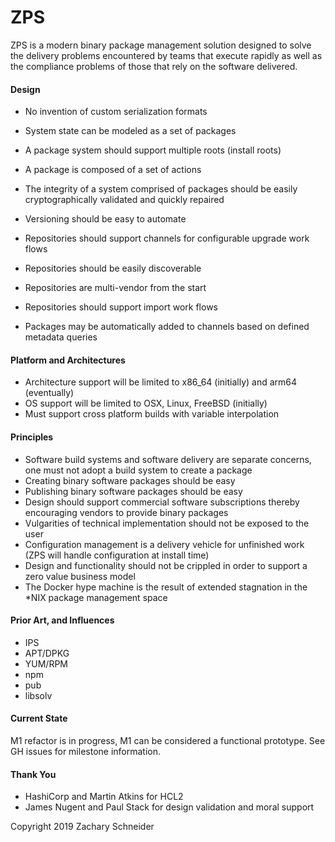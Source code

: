 ZPS
===

ZPS is a modern binary package management solution designed to solve the delivery problems encountered
by teams that execute rapidly as well as the compliance problems of those that rely on the software delivered.

#### Design

- No invention of custom serialization formats
- System state can be modeled as a set of packages
- A package system should support multiple roots (install roots)
- A package is composed of a set of actions
- The integrity of a system comprised of packages should be easily cryptographically validated and quickly repaired

- Versioning should be easy to automate

- Repositories should support channels for configurable upgrade work flows
- Repositories should be easily discoverable
- Repositories are multi-vendor from the start
- Repositories should support import work flows

- Packages may be automatically added to channels based on defined metadata queries

#### Platform and Architectures

- Architecture support will be limited to x86_64 (initially) and arm64 (eventually)
- OS support will be limited to OSX, Linux, FreeBSD (initially)
- Must support cross platform builds with variable interpolation

#### Principles

- Software build systems and software delivery are separate concerns, one must not adopt a build system to create a package
- Creating binary software packages should be easy
- Publishing binary software packages should be easy
- Design should support commercial software subscriptions thereby encouraging vendors to provide binary packages
- Vulgarities of technical implementation should not be exposed to the user
- Configuration management is a delivery vehicle for unfinished work (ZPS will handle configuration at install time)
- Design and functionality should not be crippled in order to support a zero value business model
- The Docker hype machine is the result of extended stagnation in the *NIX package management space

#### Prior Art, and Influences

- IPS
- APT/DPKG
- YUM/RPM
- npm
- pub
- libsolv

#### Current State

M1 refactor is in progress, M1 can be considered a functional prototype. See GH issues for milestone information.

#### Thank You

- HashiCorp and Martin Atkins for HCL2
- James Nugent and Paul Stack for design validation and moral support

Copyright 2019 Zachary Schneider
